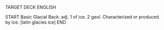TARGET DECK
ENGLISH

START
Basic
Glacial
Back: adj. 1 of ice. 2 geol. Characterized or produced by ice. [latin glacies ice]
END

